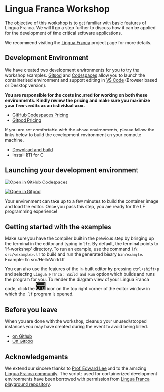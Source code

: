 # Lingua Franca Workshop
The objective of this workshop is to get familiar with basic features of Lingua Franca. We will ll go a step further to discuss how it can be applied for the development of time critical software applications. 

We recommend visiting the [Lingua Franca](https://www.lf-lang.org/) project page for more details.



## Development Environment

We have created two development environments for you to try the workshop examples. [Gitpod](http://gitpod.io) and [Codespaces](https://github.com/codespaces/) allow you to launch the containerized environment and support editing in [VS Code](https://code.visualstudio.com/) (Browser based or Desktop version).

**You are responsible for the costs incurred for working on both these environments. Kindly review the pricing and make sure you maximize your free credits as an individual user.**

 - [GitHub Codespaces Pricing](https://docs.github.com/en/billing/managing-billing-for-github-codespaces/about-billing-for-github-codespaces)
 - [Gitpod Pricing](https://www.gitpod.io/pricing)

If you are not comfortable with the above environments, please follow the links below to build the development environment on your compute machine.
 - [Download and build](https://www.lf-lang.org/download)
 - [Install RTI for C](https://www.lf-lang.org/docs/handbook/distributed-execution?target=c#installation-of-the-rti)



## Launching your development environment
[![Open in GitHub Codespaces](https://github.com/codespaces/badge.svg)](https://github.com/codespaces/new?hide_repo_select=true&ref=main&repo=598781284&devcontainer_path=.devcontainer%2Fdevcontainer.json&location=WestUs2)

[![Open in Gitpod](https://gitpod.io/button/open-in-gitpod.svg)](https://gitpod.io/#https://github.com/DensoSVIC/lf-workshop.git)

<!--- 
### Launch containerized version
[![Open in GitHub Codespaces](https://github.com/codespaces/badge.svg)](https://github.com/codespaces/new?hide_repo_select=true&ref=main&repo=598781284&devcontainer_path=.devcontainer%2Fcontainerized%2Fdevcontainer.json&location=WestUs2)
-->
Your environment can take up to a few minutes to build the container image and load the editor. Once you pass this step, you are ready for the LF programming experience!

## Getting started with the examples
Make sure you have the compiler built in the previous step by bringing up the terminal in the editor and typing in `lfc`. By default, the terminal points to 'lf-workshop' directory. To run an example, use the command `lfc src/<example>.lf` to build and run the generated binary `bin/example`.
Example: lfc src/HelloWorld.lf


You can also use the features of the in-built editor by pressing `ctrl+shift+p` and selecting `Lingua Franca: Build and Run` option which builds and runs the program for you. To render the diagram view of your Lingua Franca code, click the ![diagram-image](icons/diagram-icon.png "Keiler Diagram") icon on the top right corner of the editor window in which the `.lf` program is opened.

## Before you leave
When you are done with the workshop, cleanup your unused/stopped instances you may have created during the event to avoid being billed.
* [on Github](https://github.com/codespaces/)
* [On Gitpod](https://gitpod.io/workspaces)


## Acknowledgements
We extend our sincere thanks to [Prof. Edward Lee](https://www2.eecs.berkeley.edu/Faculty/Homepages/lee.html) and to the amazing [Lingua Franca community](https://www.lf-lang.org/community). The scripts used for containerized development environments have been borrowed with permission from [Lingua Franca playground repository](https://github.com/lf-lang/lingua-franca-playground). 